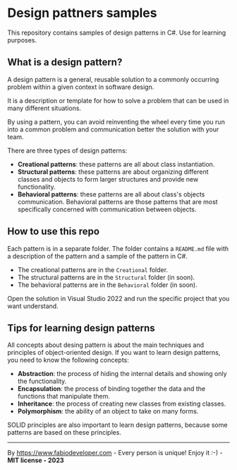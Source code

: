 # Design pattners samples

This repository contains samples of design patterns in C#. Use for learning purposes.

## What is a design pattern?

A design pattern is a general, reusable solution to a commonly occurring problem within a given context in software design. 

It is a description or template for how to solve a problem that can be used in many different situations.

By using a pattern, you can avoid reinventing the wheel every time you run into a common problem and communication better the solution with your team.

There are three types of design patterns:

- **Creational patterns**: these patterns are all about class instantiation. 
- **Structural patterns**: these patterns are about organizing different classes and objects to form larger structures and provide new functionality.
- **Behavioral patterns**: these patterns are all about class's objects communication. Behavioral patterns are those patterns that are most specifically concerned with communication between objects.

## How to use this repo

Each pattern is in a separate folder. The folder contains a `README.md` file with a description of the pattern and a sample of the pattern in C#.

- The creational patterns are in the `Creational` folder.
- The structural patterns are in the `Structural` folder (in soon).
- The behavioral patterns are in the `Behavioral` folder (in soon).

Open the solution in Visual Studio 2022 and run the specific project that you want understand.

## Tips for learning design patterns

All concepts about desing pattern is about the main techniques and principles of object-oriented design. If you want to learn design patterns, you need to know the following concepts:

- **Abstraction**: the process of hiding the internal details and showing only the functionality.
- **Encapsulation**: the process of binding together the data and the functions that manipulate them.
- **Inheritance**: the process of creating new classes from existing classes.
- **Polymorphism**: the ability of an object to take on many forms.

SOLID principles are also important to learn design patterns, because some patterns are based on these principles.

---
By https://www.fabiodeveloper.com - Every person is unique! Enjoy it :-) - **MIT license - 2023**


